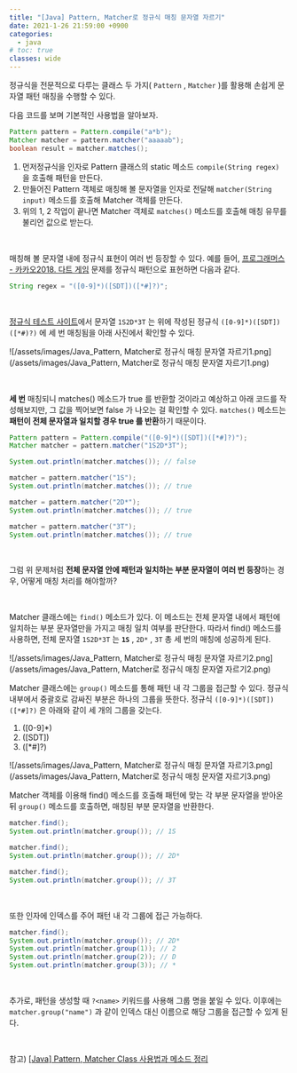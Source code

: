 ```yaml
---
title: "[Java] Pattern, Matcher로 정규식 매칭 문자열 자르기"
date: 2021-1-26 21:59:00 +0900
categories:
  - java
# toc: true
classes: wide
---
```


정규식을 전문적으로 다루는 클래스 두 가지( `Pattern` , `Matcher` )를 활용해 손쉽게 문자열 패턴 매칭을 수행할 수 있다.

다음 코드를 보며 기본적인 사용법을 알아보자.

```java
Pattern pattern = Pattern.compile("a*b");
Matcher matcher = pattern.matcher("aaaaab");
boolean result = matcher.matches();
```

1. 먼저정규식을 인자로 Pattern 클래스의 static 메소드 `compile(String regex)` 을 호출해 패턴을 만든다.
2. 만들어진 Pattern 객체로 매칭해 볼 문자열을 인자로 전달해 `matcher(String input)` 메소드를 호출해 Matcher 객체를 만든다.
3. 위의 1, 2 작업이 끝나면 Matcher 객체로 `matches()` 메소드를 호출해 매칭 유무를 불리언 값으로 받는다.

<br>

매칭해 볼 문자열 내에 정규식 표현이 여러 번 등장할 수 있다. 예를 들어, [프로그래머스 - 카카오2018. 다트 게임](https://programmers.co.kr/learn/courses/30/lessons/17682) 문제를 정규식 패턴으로 표현하면 다음과 같다.

```java
String regex = "([0-9]*)([SDT])([*#]?)";
```

<br>

[정규식 테스트 사이트](https://regexr.com/)에서 문자열 `1S2D*3T` 는 위에 작성된 정규식 `([0-9]*)([SDT])([*#)?)` 에 세 번 매칭됨을 아래 사진에서 확인할 수 있다.

![/assets/images/Java_Pattern, Matcher로 정규식 매칭 문자열 자르기1.png](/assets/images/Java_Pattern, Matcher로 정규식 매칭 문자열 자르기1.png)

<br>

**세 번** 매칭되니 matches() 메소드가 true 를 반환할 것이라고 예상하고 아래 코드를 작성해보지만, 그 값을 찍어보면 false 가 나오는 걸 확인할 수 있다. `matches()` 메소드는 **패턴이 전체 문자열과 일치할 경우 true 를 반환**하기 때문이다.

```java
Pattern pattern = Pattern.compile("([0-9]*)([SDT])([*#]?)");
Matcher matcher = pattern.matcher("1S2D*3T");

System.out.println(matcher.matches()); // false

matcher = pattern.matcher("1S");
System.out.println(matcher.matches()); // true

matcher = pattern.matcher("2D*");
System.out.println(matcher.matches()); // true

matcher = pattern.matcher("3T");
System.out.println(matcher.matches()); // true
```

<br>

그럼 위 문제처럼 **전체 문자열 안에 패턴과 일치하는 부분 문자열이 여러 번 등장**하는 경우, 어떻게 매칭 처리를 해야할까?

<br>

Matcher 클래스에는 `find()` 메소드가 있다. 이 메소드는 전체 문자열 내에서 패턴에 일치하는 부분 문자열만을 가지고 매칭 일치 여부를 판단한다. 따라서 find() 메소드를 사용하면, 전체 문자열 `1S2D*3T` 는 **`1S`** , `2D*` , `3T` 총 세 번의 매칭에 성공하게 된다.

![/assets/images/Java_Pattern, Matcher로 정규식 매칭 문자열 자르기2.png](/assets/images/Java_Pattern, Matcher로 정규식 매칭 문자열 자르기2.png)

Matcher 클래스에는 `group()` 메소드를 통해 패턴 내 각 그룹을 접근할 수 있다. 정규식 내부에서 중괄호로 감싸진 부분은 하나의 그룹을 뜻한다. 정규식 `([0-9]*)([SDT])([*#]?)` 은 아래와 같이 세 개의 그룹을 갖는다.

1. ([0-9]\*)
2. ([SDT])
3. ([*#]?)

![/assets/images/Java_Pattern, Matcher로 정규식 매칭 문자열 자르기3.png](/assets/images/Java_Pattern, Matcher로 정규식 매칭 문자열 자르기3.png)

Matcher 객체를 이용해 find() 메소드를 호출해 패턴에 맞는 각 부분 문자열을 받아온 뒤 `group()` 메소드를 호출하면, 매칭된 부분 문자열을 반환한다.

```java
matcher.find();
System.out.println(matcher.group()); // 1S

matcher.find();
System.out.println(matcher.group()); // 2D*

matcher.find();
System.out.println(matcher.group()); // 3T
```

<br>

또한 인자에 인덱스를 주어 패턴 내 각 그룹에 접근 가능하다.

```java
matcher.find();
System.out.println(matcher.group()); // 2D*
System.out.println(matcher.group(1)); // 2
System.out.println(matcher.group(2)); // D
System.out.println(matcher.group(3)); // *
```

<br>

추가로, 패턴을 생성할 때 `?<name>` 키워드를 사용해 그룹 명을 붙일 수 있다. 이후에는 `matcher.group("name")` 과 같이 인덱스 대신 이름으로 해당 그룹을 접근할 수 있게 된다.

<br>

참고) [[Java] Pattern, Matcher Class 사용법과 메소드 정리](https://girawhale.tistory.com/77?category=915307)
